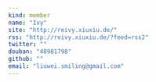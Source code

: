 ```yaml
---
kind: member
name: "Ivy"
site: "http://reivy.xiuxiu.de/"
rss: "http://reivy.xiuxiu.de/?feed=rss2"
twitter: ""
douban: "48981798"
github: ""
email: "liuwei.smiling@gmail.com"
---
```


